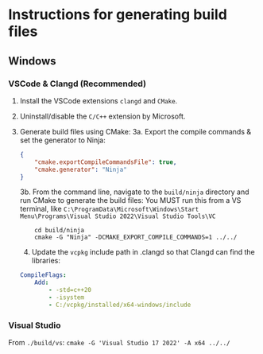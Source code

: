# Instructions for generating build files

## Windows

### VSCode & Clangd (Recommended)

1. Install the VSCode extensions `clangd` and `CMake`.
2. Uninstall/disable the `C/C++` extension by Microsoft.
3. Generate build files using CMake:
   3a. Export the compile commands & set the generator to Ninja:

    ```json
    {
        "cmake.exportCompileCommandsFile": true,
        "cmake.generator": "Ninja"
    }
    ```

    3b. From the command line, navigate to the `build/ninja` directory and run CMake to generate the build files:
    You MUST run this from a VS terminal, like
    `C:\ProgramData\Microsoft\Windows\Start Menu\Programs\Visual Studio 2022\Visual Studio Tools\VC`

    ```
        cd build/ninja
        cmake -G "Ninja" -DCMAKE_EXPORT_COMPILE_COMMANDS=1 ../../
    ```

    4. Update the `vcpkg` include path in .clangd so that Clangd can find the libraries:

    ```yaml
    CompileFlags:
        Add:
            - -std=c++20
            - -isystem
            - C:/vcpkg/installed/x64-windows/include
    ```

### Visual Studio

From `./build/vs`:
`cmake -G 'Visual Studio 17 2022' -A x64 ../../`
